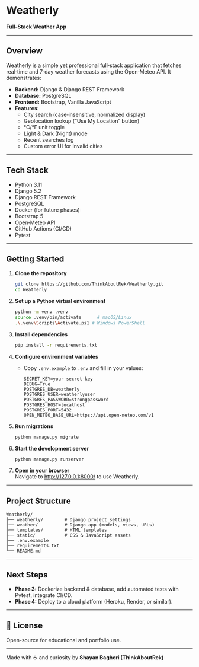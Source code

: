 # Weatherly

**Full‑Stack Weather App**

---

## Overview

Weatherly is a simple yet professional full‑stack application that fetches real‑time and 7‑day weather forecasts using the Open‑Meteo API. It demonstrates:

- **Backend:** Django & Django REST Framework  
- **Database:** PostgreSQL  
- **Frontend:** Bootstrap, Vanilla JavaScript  
- **Features:**  
  - City search (case‑insensitive, normalized display)  
  - Geolocation lookup (“Use My Location” button)  
  - °C/°F unit toggle  
  - Light & Dark (Night) mode  
  - Recent searches log  
  - Custom error UI for invalid cities  

---

## Tech Stack

- Python 3.11  
- Django 5.2  
- Django REST Framework  
- PostgreSQL  
- Docker (for future phases)  
- Bootstrap 5  
- Open‑Meteo API  
- GitHub Actions (CI/CD)  
- Pytest  

---

## Getting Started

1. **Clone the repository**  
   ```bash
   git clone https://github.com/ThinkAboutRek/Weatherly.git
   cd Weatherly
   ```

2. **Set up a Python virtual environment**  
   ```bash
   python -m venv .venv
   source .venv/bin/activate      # macOS/Linux
   .\.venv\Scripts\Activate.ps1 # Windows PowerShell
   ```

3. **Install dependencies**  
   ```bash
   pip install -r requirements.txt
   ```

4. **Configure environment variables**  
   - Copy `.env.example` to `.env` and fill in your values:  
     ```
     SECRET_KEY=your-secret-key
     DEBUG=True
     POSTGRES_DB=weatherly
     POSTGRES_USER=weatherlyuser
     POSTGRES_PASSWORD=strongpassword
     POSTGRES_HOST=localhost
     POSTGRES_PORT=5432
     OPEN_METEO_BASE_URL=https://api.open-meteo.com/v1
     ```

5. **Run migrations**  
   ```bash
   python manage.py migrate
   ```

6. **Start the development server**  
   ```bash
   python manage.py runserver
   ```

7. **Open in your browser**  
   Navigate to http://127.0.0.1:8000/ to use Weatherly.

---

## Project Structure

```
Weatherly/
├── weatherly/        # Django project settings
├── weather/          # Django app (models, views, URLs)
├── templates/        # HTML templates
├── static/           # CSS & JavaScript assets
├── .env.example
├── requirements.txt
└── README.md
```

---

## Next Steps

- **Phase 3:** Dockerize backend & database, add automated tests with Pytest, integrate CI/CD.  
- **Phase 4:** Deploy to a cloud platform (Heroku, Render, or similar).  

---

## 📄 License

Open-source for educational and portfolio use.

---

Made with ☕ and curiosity by **Shayan Bagheri (ThinkAboutRek)**